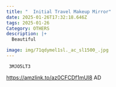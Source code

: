 ```yaml
---
title: "  Initial Travel Makeup Mirror"
date: 2025-01-26T17:32:18.646Z
tags: 2025-01-26
Category: OTHERS
description: |+
  Beautiful

image: img/71qdymel1sl._ac_sl1500_.jpg
---
```



<pre class="language-javascript"><code

class="language-javascript"> 3MJO5LT3 </code></pre>

https://amzlink.to/az0CFCDf1mUl8
AD